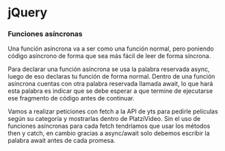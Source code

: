 # jQuery

### Funciones asíncronas

Una función asíncrona va a ser como una función normal, pero poniendo código asíncrono de forma que sea más fácil de leer de forma síncrona.

Para declarar una función asíncrona se usa la palabra reservada async, luego de eso declaras tu función de forma normal. Dentro de una función asíncrona cuentas con otra palabra reservada llamada await, lo que hará esta palabra es indicar que se debe esperar a que termine de ejecutarse ese fragmento de código antes de continuar.

Vamos a realizar peticiones con fetch a la API de yts para pedirle películas según su categoría y mostrarlas dentro de PlatziVideo. Sin el uso de funciones asíncronas para cada fetch tendríamos que usar los métodos then y catch, en cambio gracias a async/await solo debemos escribir la palabra await antes de cada promesa.